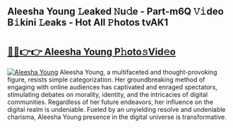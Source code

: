## Aleesha Young 𝙻eaked 𝙽u𝚍e - Part-m6Q 𝚅𝚒deo B𝚒kini 𝙻eaks - Hot All 𝙿hotos tvAK1

# <h2><a href="http://ld0mof.urlbe.top/?page=Aleesha+Young">🔗🔗👉👉 Aleesha Young P𝚑oto𝚜Vid𝚎o</a></h2>

[![Aleesha Young](https://i.imgur.com/eBuTRDB.gif)](http://ld0mof.urlbe.top/?page=Aleesha+Young)
Aleesha Young, a multifaceted and thought-provoking figure, resists simple categorization. Her groundbreaking method of engaging with online audiences has captivated and enraged spectators, stimulating debates on morality, identity, and the intricacies of digital communities. Regardless of her future endeavors, her influence on the digital realm is undeniable. Fueled by an unyielding resolve and undeniable charisma, Aleesha Young presence in the digital universe is transformative.
